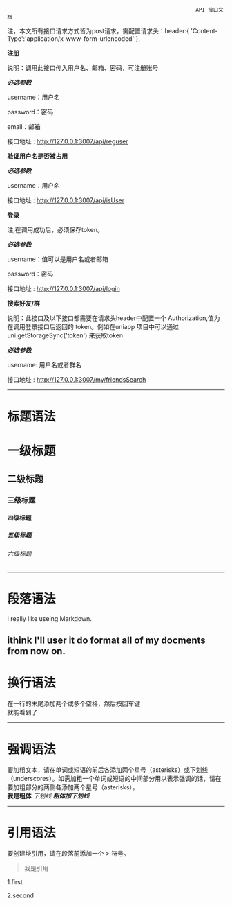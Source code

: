                                                                  API 接口文档
注，本文所有接口请求方式皆为post请求，需配置请求头：header:{
					'Content-Type':'application/x-www-form-urlencoded'
				},

**注册**

说明：调用此接口传入用户名、邮箱、密码，可注册账号<br>

***必选参数***

username：用户名

password：密码

email：邮箱

接口地址 : http://127.0.0.1:3007/api/reguser

**验证用户名是否被占用**

***必选参数***

username：用户名

接口地址 : http://127.0.0.1:3007/api/isUser


**登录**

注,在调用成功后，必须保存token。

***必选参数***


username：值可以是用户名或者邮箱

password：密码

接口地址 : http://127.0.0.1:3007/api/login

**搜索好友/群**

说明：此接口及以下接口都需要在请求头header中配置一个 Authorization,值为在调用登录接口后返回的 token。例如在uniapp 项目中可以通过 uni.getStorageSync('token') 来获取token

***必选参数***

username: 用户名或者群名

接口地址 : http://127.0.0.1:3007/my/friendsSearch

****
# 标题语法
# 一级标题
## 二级标题
### 三级标题
#### 四级标题
##### 五级标题
###### 六级标题
---------
# 段落语法
I really like useing Markdown.

ithink I'll user it do format all of my docments from now on.
---
# 换行语法
在一行的末尾添加两个或多个空格，然后按回车键  
就能看到了

---
# 强调语法
要加粗文本，请在单词或短语的前后各添加两个星号（asterisks）或下划线（underscores）。如需加粗一个单词或短语的中间部分用以表示强调的话，请在要加粗部分的两侧各添加两个星号（asterisks）。  
**我是粗体**
	*下划线*
***粗体加下划线***

---
# 引用语法

要创建块引用，请在段落前添加一个 > 符号。

> 我是引用

1.first

2.second










